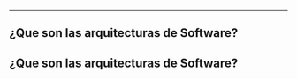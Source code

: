 
---
## ¿Que son las arquitecturas de Software?












## ¿Que son las arquitecturas de Software?
